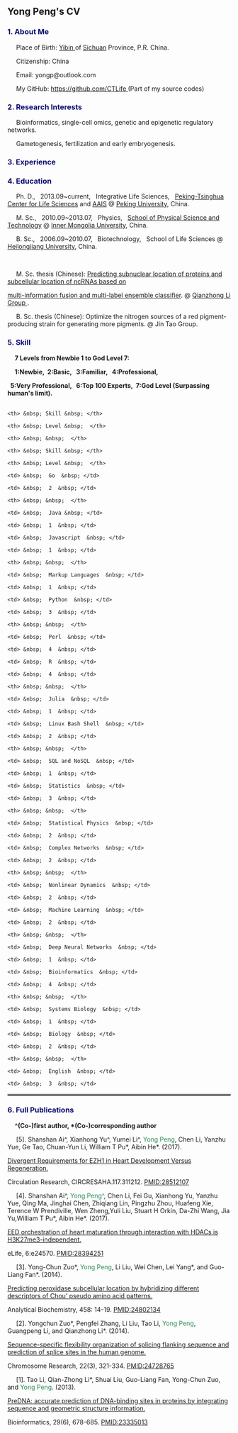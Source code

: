 ## Yong Peng's CV




<h3 style = "color:#0a0b6f"><b>1. About Me</b></h3>

<p> &nbsp;&nbsp;&nbsp;&nbsp; Place of Birth: <a href="https://en.wikipedia.org/wiki/Yibin"> Yibin </a> of <a href="https://en.wikipedia.org/wiki/Sichuan">Sichuan</a> Province, P.R. China.</p>

<p> &nbsp;&nbsp;&nbsp;&nbsp; Citizenship: China </p>

<p> &nbsp;&nbsp;&nbsp;&nbsp; Email: yongp@outlook.com </p>

<p> &nbsp;&nbsp;&nbsp;&nbsp; My GitHub: <a href="https://github.com/CTLife"> https://github.com/CTLife </a> (Part of my source codes) </p>            

                 

                   

<h3><b style = "color:#0a0b6f">2. Research Interests</b></h3>

<p> &nbsp;&nbsp;&nbsp;&nbsp; Bioinformatics, single-cell omics, genetic and epigenetic regulatory networks.</p>   

<p> &nbsp;&nbsp;&nbsp;&nbsp; Gametogenesis, fertilization and early embryogenesis.</p>         

                      

                  

<h3><b style = "color:#0a0b6f">3. Experience</b></h3>               

                     

                             

<h3><b style = "color:#0a0b6f">4. Education</b></h3>

<p> &nbsp;&nbsp;&nbsp;&nbsp; Ph. D., &nbsp; 2013.09~current,  &nbsp; Integrative Life Sciences,  &nbsp; <a href="http://www.cls.edu.cn/english/">Peking-Tsinghua Center for Life Sciences</a> and <a href="http://www.aais.pku.edu.cn">AAIS</a> @ <a href="https://en.wikipedia.org/wiki/Peking_University">Peking University</a>, China. </p>

<p> &nbsp;&nbsp;&nbsp;&nbsp; M. Sc., &nbsp; 2010.09~2013.07,  &nbsp; Physics,  &nbsp; <a href="http://wlxy.imu.edu.cn/"> School of Physical Science and Technology</a> @ <a href="https://en.wikipedia.org/wiki/Inner_Mongolia_University">Inner Mongolia University</a>, China. </p>

<p> &nbsp;&nbsp;&nbsp;&nbsp; B. Sc., &nbsp; 2006.09~2010.07,  &nbsp; Biotechnology,  &nbsp; School of Life Sciences @ <a href="https://en.wikipedia.org/wiki/Heilongjiang_University">Heilongjiang University</a>, China. </p>             

<br>

<p> &nbsp;&nbsp;&nbsp;&nbsp; M. Sc. thesis (Chinese): <a href="http://cdmd.cnki.com.cn/Article/CDMD-10126-1013293069.htm"> Predicting subnuclear location of proteins and subcellular location of ncRNAs based on 

multi-information fusion and multi-label ensemble classifier</a>. @ <a href="http://202.207.14.87:8032/bioinformation/index.asp"> Qianzhong Li Group </a>. </p>                

<p> &nbsp;&nbsp;&nbsp;&nbsp; B. Sc. thesis (Chinese): Optimize the nitrogen sources of a red pigment-producing strain for generating more pigments. @ Jin Tao Group. </p>





<h3><b style = "color:#0a0b6f"> 5. Skill  </b></h3>  

<b> &nbsp;&nbsp;&nbsp;&nbsp; 7 Levels from Newbie 1 to God Level 7: <br> </b>     

<b> &nbsp;&nbsp;&nbsp;&nbsp; 1:Newbie,&nbsp;  2:Basic, &nbsp;  3:Familiar, &nbsp;   4:Professional, </b>   

<b> &nbsp; 5:Very Professional, &nbsp;   6:Top 100 Experts,&nbsp;  7:God Level (Surpassing human's limit). <br> <br> </b>         

<table border="2"  align="center">

  <tr>              

    <th> &nbsp; Skill &nbsp; </th>

    <th> &nbsp; Level &nbsp;  </th> 

    <th> &nbsp; &nbsp;  </th>

    <th> &nbsp; Skill &nbsp; </th>

    <th> &nbsp; Level &nbsp;  </th>   

  </tr>            

  <tr>

    <td> &nbsp;  Go  &nbsp; </td>

    <td> &nbsp;  2  &nbsp; </td>

    <th> &nbsp; &nbsp;  </th>

    <td> &nbsp;  Java &nbsp; </td>

    <td> &nbsp;  1  &nbsp; </td>

  </tr>

  <tr>

    <td> &nbsp;  Javascript  &nbsp; </td>

    <td> &nbsp;  1  &nbsp; </td>

    <th> &nbsp; &nbsp;  </th>

    <td> &nbsp;  Markup Languages  &nbsp; </td>

    <td> &nbsp;  1  &nbsp; </td>

  </tr>   

  <tr>

    <td> &nbsp;  Python  &nbsp; </td>

    <td> &nbsp;  3  &nbsp; </td>

    <th> &nbsp; &nbsp;  </th>

    <td> &nbsp;  Perl  &nbsp; </td>

    <td> &nbsp;  4  &nbsp; </td>

  </tr> 

  <tr>

    <td> &nbsp;  R  &nbsp; </td>

    <td> &nbsp;  4  &nbsp; </td>

    <th> &nbsp; &nbsp;  </th>

    <td> &nbsp;  Julia  &nbsp; </td>

    <td> &nbsp;  1  &nbsp; </td>

  </tr>

  <tr>

    <td> &nbsp;  Linux Bash Shell  &nbsp; </td>

    <td> &nbsp;  2  &nbsp; </td>

    <th> &nbsp; &nbsp;  </th>

    <td> &nbsp;  SQL and NoSQL  &nbsp; </td>

    <td> &nbsp;  1  &nbsp; </td>

  </tr>

  <tr>

    <td> &nbsp;  Statistics  &nbsp; </td>

    <td> &nbsp;  3  &nbsp; </td>

    <th> &nbsp; &nbsp;  </th>

    <td> &nbsp;  Statistical Physics  &nbsp; </td>

    <td> &nbsp;  2  &nbsp; </td>

  </tr>

  <tr>

    <td> &nbsp;  Complex Networks  &nbsp; </td>

    <td> &nbsp;  2  &nbsp; </td>

    <th> &nbsp; &nbsp;  </th>

    <td> &nbsp;  Nonlinear Dynamics  &nbsp; </td>

    <td> &nbsp;  2  &nbsp; </td>

  </tr>

  <tr>

    <td> &nbsp;  Machine Learning  &nbsp; </td>

    <td> &nbsp;  2  &nbsp; </td>

    <th> &nbsp; &nbsp;  </th>

    <td> &nbsp;  Deep Neural Networks  &nbsp; </td>

    <td> &nbsp;  1  &nbsp; </td>

  </tr>

  <tr>

    <td> &nbsp;  Bioinformatics  &nbsp; </td>

    <td> &nbsp;  4  &nbsp; </td>

    <th> &nbsp; &nbsp;  </th>

    <td> &nbsp;  Systems Biology  &nbsp; </td>

    <td> &nbsp;  1  &nbsp; </td>

  </tr>

  <tr>

    <td> &nbsp;  Biology  &nbsp; </td>

    <td> &nbsp;  2  &nbsp; </td>

    <th> &nbsp; &nbsp;  </th>

    <td> &nbsp;  English  &nbsp; </td>

    <td> &nbsp;  3  &nbsp; </td>

  </tr>

</table>                                 

                       

                                 

<h3><b style = "color:#0a0b6f"> 6. Full Publications </b></h3>                 

<p><b> &nbsp;&nbsp;&nbsp;&nbsp; ^(Co-)first author,  *(Co-)corresponding author </b></p>

                               

<p> &nbsp;&nbsp;&nbsp;&nbsp; [5]. Shanshan Ai^, Xianhong Yu^, Yumei Li^, <font color="#2E8B57">Yong Peng</font>, Chen Li, Yanzhu Yue, Ge Tao, Chuan-Yun Li, William T Pu*, Aibin He*. (2017). 

<a href="http://circres.ahajournals.org/content/early/2017/05/16/CIRCRESAHA.117.311212">

Divergent Requirements for EZH1 in Heart Development Versus Regeneration. </a>   

Circulation Research, CIRCRESAHA.117.311212. <a href="https://www.ncbi.nlm.nih.gov/pubmed/28512107">PMID:28512107</a>

</p>

                                                                                       

<p> &nbsp;&nbsp;&nbsp;&nbsp; [4]. Shanshan Ai^, <font color="#2E8B57">Yong Peng^</font>, Chen Li, Fei Gu, Xianhong Yu, Yanzhu Yue, Qing Ma, Jinghai Chen, Zhiqiang Lin, Pingzhu Zhou, Huafeng Xie, Terence W Prendiville, Wen Zheng,Yuli Liu, Stuart H Orkin, Da-Zhi Wang, Jia Yu,William T Pu*, Aibin He*. (2017). 

<a href="https://elifesciences.org/content/6/e24570">

EED orchestration of heart maturation through interaction with HDACs is H3K27me3-independent. </a>   

eLife, 6:e24570. <a href="http://pubmedcentralcanada.ca/pmcc/articles/PMC5400508">PMID:28394251</a>

</p>

                 

<p> &nbsp;&nbsp;&nbsp;&nbsp; [3].  Yong-Chun Zuo*, <font color="#2E8B57">Yong Peng</font>, Li Liu, Wei Chen, Lei Yang*, and Guo-Liang Fan*. (2014).  

<a href="http://www.sciencedirect.com/science/article/pii/S0003269714001912">

Predicting peroxidase subcellular location by hybridizing different descriptors of Chou’ pseudo amino acid patterns. </a>

Analytical Biochemistry, 458: 14-19.  <a href="https://www.ncbi.nlm.nih.gov/pubmed/24802134">PMID:24802134</a>

</p>

                 

<p> &nbsp;&nbsp;&nbsp;&nbsp; [2].  Yongchun Zuo*, Pengfei Zhang, Li Liu, Tao Li, <font color="#2E8B57">Yong Peng</font>, Guangpeng Li, and Qianzhong Li*. (2014).  

<a href="http://link.springer.com/article/10.1007%2Fs10577-014-9414-z">

Sequence-specific flexibility organization of splicing flanking sequence and prediction of splice sites in the human genome. </a>

Chromosome Research, 22(3), 321-334.  <a href="https://www.ncbi.nlm.nih.gov/pubmed/24728765">PMID:24728765</a>

</p>

                   

<p> &nbsp;&nbsp;&nbsp;&nbsp; [1]. Tao Li, Qian-Zhong Li*, Shuai Liu, Guo-Liang Fan, Yong-Chun Zuo, and <font color="#2E8B57">Yong Peng</font>. (2013).  

<a href="http://bioinformatics.oxfordjournals.org/content/29/6/678.abstract">

PreDNA: accurate prediction of DNA-binding sites in proteins by integrating sequence and geometric structure information. </a>

Bioinformatics, 29(6), 678-685.  <a href="https://www.ncbi.nlm.nih.gov/pubmed/23335013">PMID:23335013</a>

</p>

                      

                     

